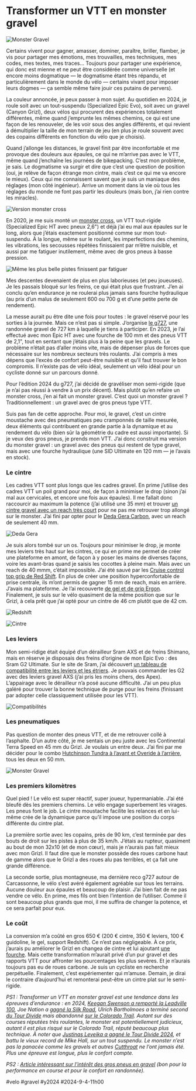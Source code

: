 # Transformer un VTT en monster gravel

![Monster Gravel](_i/monster-carca.webp)

Certains vivent pour gagner, amasser, dominer, paraître, briller, flamber, je vis pour partager mes émotions, mes trouvailles, mes techniques, mes codes, mes textes, mes traces… Toujours pour partager une expérience, qui donc est mienne et ne peut être considérée comme universelle (et encore moins dogmatique — le dogmatisme étant très répandu, et particulièrement dans le monde du vélo — certains vivant pour imposer leurs dogmes — ça semble même faire jouir ces putains de pervers).

La couleur annoncée, je peux passer à mon sujet. Au quotidien en 2024, je roule soit avec un tout-suspendu (Specialized Epic Evo), soit avec un gravel (Canyon Grizl), deux vélos qui procurent des expériences totalement différentes, même quand j’emprunte les mêmes chemins, ce qui est une façon de les renouveler, de les voir sous des angles différents, et qui revient à démultiplier la taille de mon terrain de jeu (en plus je roule souvent avec des copains différents en fonction du vélo que je choisis).

Quand j’allonge les distances, le gravel finit par être inconfortable et me provoque des douleurs aux épaules, ce qui ne m’arrive pas avec le VTT, même quand j’enchaîne les journées de bikepacking. C’est mon problème, je sais. Le dogmatisme va surgir et dire que c’est une question de position (oui, je relève de façon étrange mon cintre, mais c’est ce qui me va encore le mieux). Ceux qui me connaissent savent que je suis un maniaque des réglages (mon côté ingénieur). Arrive un moment dans la vie où tous les réglages du monde ne font pas partir les douleurs (mais bon, j’ai rien contre les miracles).

![Version monster cross](_i/IMG_3339.webp)

En 2020, je me suis monté un [monster cross](https://tcrouzet.com/2020/10/02/pourquoi-je-vends-mon-velo-bikepacking-tout-rigide/), un VTT tout-rigide (Specialized Epic HT avec pneux 2,6") et déjà j’ai eu mal aux épaules sur le long, alors que j’étais exactement positionné comme sur mon tout-suspendu. À la longue, même sur le roulant, les imperfections des chemins, les vibrations, les secousses répétées finissaient par m’être nuisible, et aussi par me fatiguer inutilement, même avec de gros pneus à basse pression.

![Même les plus belle pistes finissent par fatiguer](_i/2024-09-03-103802.webp)

Mes descentes devenaient de plus en plus laborieuses (et peu joueuses). Je les passais bloqué sur les freins, ce qui était plus que frustrant. J’en ai conclu qu’en endurance je ne roulerai plus jamais sans fourche hydraulique (au prix d’un malus de seulement 600 ou 700 g et d’une petite perte de rendement).

La messe aurait pu être dite une fois pour toutes : le gravel réservé pour les sorties à la journée. Mais ce n’est pas si simple. J’organise [le g727](https://727bikepacking.fr/g727-Grand-Depart/), une randonnée gravel de 727 km à laquelle je tiens à participer. En 2023, je l’ai effectué avec mon Epic HT avec une fourche de 100 mm et des pneus VTT de 2,1", tout en sentant que j’étais plus à la peine que les gravels. Le problème n’était pas d’aller moins vite, mais de dépenser plus de forces que nécessaire sur les nombreux secteurs très roulants. J’ai compris à mes dépens que l’excès de confort peut-être nuisible et qu’il faut trouver le bon compromis. Il n’existe pas de vélo idéal, seulement un vélo idéal pour un cycliste donné sur un parcours donné.

Pour l’édition 2024 du g727, j’ai décidé de gravéliser mon semi-rigide (que je n’ai pas réussi à vendre à un prix décent). Mais plutôt qu’en refaire un monster cross, j’en ai fait un monster gravel. C’est quoi un monster gravel ? Traditionnellement : un gravel avec de gros pneus type VTT.

Suis pas fan de cette approche. Pour moi, le gravel, c’est un cintre moustache avec des pneumatiques peu cramponnés de taille mesurée, deux éléments qui contribuent en grande partie à la dynamique et au rendement du vélo (bien sûr la géométrie du cadre est aussi importante). Si je veux des gros pneus, je prends mon VTT. J’ai donc construit ma version du monster gravel : un gravel avec des pneus qui restent de type gravel, mais avec une fourche hydraulique (une SID Ultimate en 120 mm — je l’avais en stock).

### Le cintre

Les cadres VTT sont plus longs que les cadres gravel. En prime j’utilise des cadres VTT un poil grand pour moi, de façon à minimiser le drop (sinon j’ai mal aux cervicales, et encore une fois aux épaules). Il me fallait donc raccourcir au maximum la potence (j’ai utilisé une 35 mm) et trouver [un cintre gravel avec un reach très court](https://bikepacking.com/index/gravel-bars/) pour ne pas me retrouver trop allongé sur le monster. J’ai fini par opter pour le [Deda Gera Carbon](https://dedaelementi.com/gera-carbon-handlebar), avec un reach de seulement 40 mm.

![Deda Gera](_i/cintre.webp)

Je suis alors tombé sur un os. Toujours pour minimiser le drop, je monte mes leviers très haut sur les cintres, ce qui en prime me permet de créer une plateforme en amont, de façon à y poser les mains de diverses façons, voire les avant-bras quand je saisis les cocottes à pleine main. Mais avec un reach de 40 mmm, c’était impossible. J’ai été sauvé par les [Cruise control top grip de Red Shift](https://redshiftsports.com/products/cruise-control-drop-bar-grips?variant=32534054797391). En plus de créer une position hyperconfortable de prise centrale, ils m’ont permis de gagner 15 mm de reach, mais en arrière. J’avais ma plateforme. Je l’ai recouverte [de gel et de grip Ergon](https://www.ergonbike.com/en/product/?categories%5B0%5D=bartapes&categories%5B1%5D=arm%20pads&w=road). Finalement, je suis sur le vélo quasiment de la même position que sur le Grizl, à cela prêt que j’ai opté pour un cintre de 46 cm plutôt que de 42 cm.

![Redshift](_i/GhostedGrips.webp)

![Cintre](_i/2024-09-04-101223.webp)

### Les leviers

Mon semi-ridige était équipé d’un dérailleur Sram AXS et de freins Shimano, mais en réserve je disposais des freins d’origine de mon Epic Evo : des Sram G2 Ultimate. Sur le site de Sram, j’ai découvert [un tableau de compatibilité entre les leviers et les étriers](https://www.sram.com/globalassets/document-hierarchy/compatibility-map/mtb-and-road-hydraulic-disc-brake-lever-and-caliper-compatibility.pdf). Je pouvais commander les G2 avec des leviers gravel AXS (j’ai pris les moins chers, des Apex). L’appairage avec le dérailleur n’a posé aucune difficulté. J’ai un peu plus galéré pour trouver la bonne technique de purge pour les freins (finissant par adopter celle classiquement utilisée pour les VTT).

![Compatibilités](_i/sramcomp.webp)

### Les pneumatiques

Pas question de monter des pneus VTT, et de me retrouver collé à l’asphalte. D’un autre côté, je me sentais un peu juste avec les Continental Terra Speed en 45 mm du Grizl. Je voulais un entre deux. J’ai fini par me décider pour le combo [Hutchinson Tundra à l’avant et Overide à l’arrière](https://cycling.hutchinson.com/fr/pneus/gravel/), tous les deux en 50 mm.

![Monster Gravel](_i/2024-09-02-161742.webp)

### Les premiers kilomètres

Quel pied ! Le vélo est super réactif, super joueur, hypermaniable. J’ai été bleufé dès les premiers chemins. Le vélo engage superbement les virages. Les pneus font le job. Le cintre moustache facilite les relances et en lui-même crée de la dynamique parce qu’il impose une position du corps différente du cintre plat.

La première sortie avec les copains, près de 90 km, c’est terminée par des bouts de droit sur les pistes à plus de 35 km/h. J’étais au rupteur, quasiment au bout de mon 32x10 (et de mon cœur), mais je n’aurais pas fait mieux avec mon Grizl. Il faut dire que le monster possède des roues carbone haut de gamme alors que le Grizl a des roues alu pas terribles, et ça fait une grande différence.

La seconde sortie, plus montagneuse, ma dernière reco g727 autour de Carcassonne, le vélo s’est avéré également agréable sur tous les terrains. Aucune douleur aux épaules et beaucoup de plaisir. J’ai bien fait de ne pas vendre ce vélo. En prime, mes fils ont bien l’intention de l’utiliser. Comme il sont beaucoup plus grands que moi, il me suffira de changer la potence, et ce sera parfait pour eux.

### Le coût

La conversion m’a coûté en gros 650 € (200 € cintre, 350 € leviers, 100 € guidoline, le gel, support Redshift). Ce n’est pas négligeable. À ce prix, j’aurais pu améliorer le Grizl en changea de cintre et lui ajoutant [une fourche](https://www.sram.com/en/rockshox/collections/xplr). Mais cette transformation m’aurait privé d’un pur gravel et des rapports VTT pour affronter les pourcentages les plus sevères. Et je n’aurais toujours pas eu de roues carbone. Je suis un cycliste en recherche perpétuelle. Finalement, c’est expériementer qui m’amuse. Demain, je dirai le contraire d’aujourd’hui et remonterai peut-être un cintre plat sur le semi-rigide.

*PS1 : Transformer un VTT en monster gravel est une tendance dans les épreuves d’endurance : en 2024, [Keegan Swenson a remporté la Leadville 100](https://www.bicycling.com/news/a61898212/keegan-swenson-won-leadville-mtb-100-on-drop-bars/), Joe Nation a [gagné la Silk Road](https://bikepacking.com/news/joe-nation-wins-2024-silk-road-mountain-race), Ulrich Bartholmoes a terminé second [du Tour Divide](https://bikepacking.com/plan/ulrich-bartholmoes-2024-tour-divide-packlist/) mais abandonné [sur le Colorado Trail](https://bikepacking.com/news/ulrich-bartholmoes-2024-colorado-trail-race-interview/). Autant sur des courses réputées très roulantes, le monster est potentiellement judicieux, autant il est plus risqué sur le Colorado Trail, réputé beaucoup plus technique. À noter que [Justinas Leveika a gagné le Tour Divide 2024](https://bikepacking.com/news/justinas-leveika-wins-2024-tour-divide/), et battu le vieux record de Mike Hall, sur un tout suspendu. Le monster n’est pas la panacée comme les gravels et autres [Cutthroat](https://www.salsacycles.com/bikes/road/Cutthroat) ne l’ont jamais été. Plus une épreuve est longue, plus le confort compte.*

*PS2 : [Article intéressant sur l’intérêt des gros pneus en gravel](https://enve.com/blogs/journal/bigger-is-better-with-alexey-vermeulen) (bon pour la performance en course et pour le confort en randonnée).*

#velo #gravel #y2024 #2024-9-4-11h00
